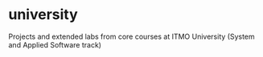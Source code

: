 # university
Projects and extended labs from core courses at ITMO University (System and Applied Software track)
